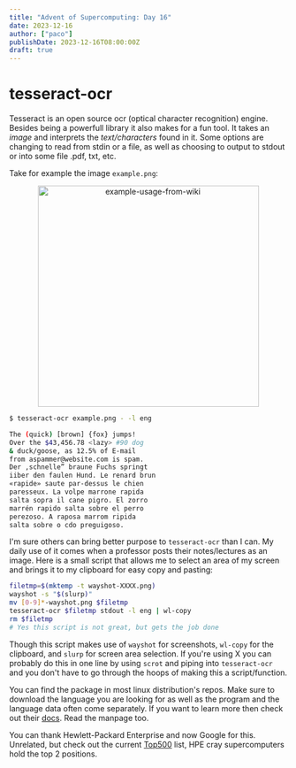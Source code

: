 ```yaml
---
title: "Advent of Supercomputing: Day 16"
date: 2023-12-16
author: ["paco"]
publishDate: 2023-12-16T08:00:00Z
draft: true 
---
```



# tesseract-ocr

Tesseract is an open source ocr (optical character recognition) engine. 
Besides being a powerfull library it also makes for a fun tool. It takes an *image* and interprets the *text/characters* found in it. Some options are changing to read from stdin or a file, as well as choosing to output to stdout or into some file .pdf, txt, etc.

Take for example the image `example.png`:

<div style="text-align:center" >
    <img src="/post-media/tesseract-example.png" alt="example-usage-from-wiki" width="400"/>
</div>

```bash
$ tesseract-ocr example.png - -l eng

The (quick) [brown] {fox} jumps!
Over the $43,456.78 <lazy> #90 dog
& duck/goose, as 12.5% of E-mail
from aspammer@website.com is spam.
Der ,schnelle” braune Fuchs springt
iiber den faulen Hund. Le renard brun
«rapide» saute par-dessus le chien
paresseux. La volpe marrone rapida
salta sopra il cane pigro. El zorro
marrén rapido salta sobre el perro
perezoso. A raposa marrom ripida
salta sobre o cdo preguigoso.
```

I'm sure others can bring better purpose to `tesseract-ocr` than I can. My daily use of it comes when a professor posts their notes/lectures as an image. Here is a small script that allows me to select an area of my screen and brings it to my clipboard for easy copy and pasting:
```bash
filetmp=$(mktemp -t wayshot-XXXX.png)
wayshot -s "$(slurp)" 
mv [0-9]*-wayshot.png $filetmp
tesseract-ocr $filetmp stdout -l eng | wl-copy
rm $filetmp
# Yes this script is not great, but gets the job done
```

Though this script makes use of `wayshot` for screenshots, `wl-copy` for the clipboard, and `slurp` for screen area selection. If you're using X you can probably do this in one line by using `scrot` and piping into `tesseract-ocr` and you don't have to go through the hoops of making this a script/function.


You can find the package in most linux distribution's repos. Make sure to download the language you are looking for as well as the program and the language data often come separately. If you want to learn more then check out their [docs](https://github.com/tesseract-ocr/tessdoc#usage). Read the manpage too.

You can thank Hewlett-Packard Enterprise and now Google for this. Unrelated, but check out the current [Top500](https://top500.org/lists/top500/list/2023/11/) list, HPE cray supercomputers hold the top 2 positions.
